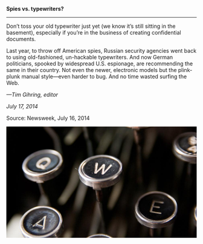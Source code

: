 **Spies vs. typewriters?**

****

Don’t toss your old typewriter just yet (we know it’s still sitting in the basement), especially if you’re in the business of creating confidential documents. 

Last year, to throw off American spies, Russian security agencies went back to using old-fashioned, un-hackable typewriters. And now German politicians, spooked by widespread U.S. espionage, are recommending the same in their country. Not even the newer, electronic models but the plink-plunk manual style—even harder to bug. And no time wasted surfing the Web.

*—Tim Gihring, editor*

*July 17, 2014*

Source: Newsweek, July 16, 2014

![](../images/14-07-17_2008.44.1_TypewriterSpiesEDIT-1.jpg)

